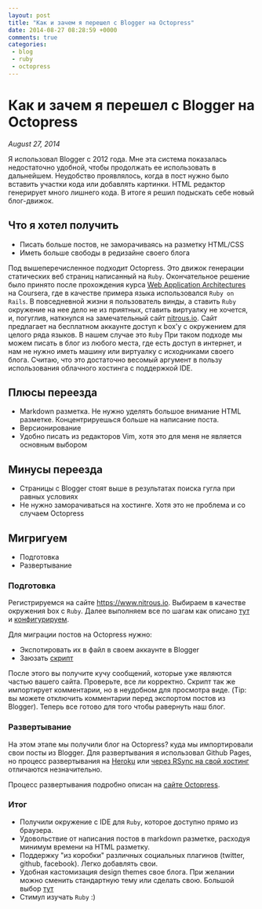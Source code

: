 ```yaml
---
layout: post
title: "Как и зачем я перешел с Blogger на Octopress"
date: 2014-08-27 08:28:59 +0000
comments: true
categories:
 - blog
 - ruby
 - octopress
---
```


# Как и зачем я перешел с Blogger на Octopress

_August 27, 2014_

Я использовал Blogger c 2012 года. Мне эта система показалась недостаточно удобной, чтобы продолжать ее использовать в дальнейшем. Неудобство проявлялось, когда в пост нужно было вставить участки кода или добавлять картинки. HTML редактор генерирует много лишнего кода. В итоге я решил подыскать себе новый блог-движок. 

## Что я хотел получить
* Писать больше постов, не заморачиваясь на разметку HTML/CSS
* Иметь больше свободы в редизайне своего блога

Под вышеперечисленное подходит Octopress. Это движок генерации статических веб страниц написанный на ```Ruby```. Окончательное решение было принято после прохождения курса [Web Application Architectures](https://class.coursera.org/webapplications-002) на Coursera, где в качестве примера языка использовался ```Ruby on Rails```. В повседневной жизни я пользователь винды, а ставить ```Ruby``` окружение на нее дело не из приятных, ставить виртуалку не хочется, и, погуглив, наткнулся на замечательный сайт [nitrous.io](https://www.nitrous.io/). Сайт предлагает на бесплатном аккаунте доступ к box'у с окружением для целого ряда языков. В нашем случае это ```Ruby```
При таком подходе мы можем писать в блог из любого места, где есть доступ в интернет, и нам не нужно иметь машину или виртуалку с исходниками своего блога. Считаю, что это достаточно весомый аргумент в пользу использования облачного хостинга с поддержкой IDE.

## Плюсы переезда
* Markdown разметка. Не нужно уделять большое внимание HTML разметке. Концентрируешься больше на написание поста.
* Версионирование
* Удобно писать из редакторов Vim, хотя это для меня не является основным выбором

## Минусы переезда
* Страницы с Blogger стоят выше в результатах поиска гугла при равных условиях
* Не нужно заморачиваться на хостинге. Хотя это не проблема и со случаем Octopress

## Мигригуем
* Подготовка
* Развертывание

### Подготовка
Регистрируемся на сайте https://www.nitrous.io. Выбираем в качестве окружения box c ```Ruby```. Далее выполняем все по шагам как описано [тут](http://octopress.org/docs/setup/) и [конфигурируем](http://octopress.org/docs/configuring/).

Для миграции постов на Octopress нужно:

* Экспотировать их в файл в своем аккаунте в Blogger
* Заюзать [скрипт](https://gist.github.com/1765496)

После этого вы получите кучу сообщений, которые уже являются частью вашего сайта. Проверьте, все ли корректно.
Скрипт так же импортирует комментарии, но в неудобном для просмотра виде. (Tip: вы можете отключить комментарии перед экспортом постов из Blogger).
Теперь все готово для того чтобы равернуть наш блог.

### Развертывание
На этом этапе мы получили блог на Octopress? куда мы импортировали свои посты из Blogger. Для развертывания я использовал  Github Pages, но процесс развертывания на [Heroku](http://octopress.org/docs/deploying/heroku) или [через RSync на свой хостинг](http://octopress.org/docs/deploying/rsync/) отличаются незначительно.

Процесс развертывания подробно описан на [сайте Octopress](http://octopress.org/docs/deploying/github/).

### Итог
* Получили окружение с IDE для ```Ruby```, которое доступно прямо из браузера.
* Удовольствие от написания постов в markdown разметке, расходуя минимум времени на HTML разметку.
* Поддержку "из коробки" различных социальных плагинов (twitter, github, facebook). Легко добавлять свои.
* Удобная кастомизация design themes свое блога. При желании можно сменить стандартную тему или сделать свою. Большой выбор [тут](https://github.com/imathis/octopress/wiki/3rd-Party-Octopress-Themes)
* Стимул изучать ```Rubу``` :)